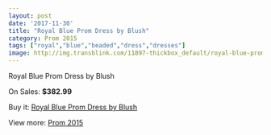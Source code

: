 ```yaml
---
layout: post
date: '2017-11-30'
title: "Royal Blue Prom Dress by Blush"
category: Prom 2015
tags: ["royal","blue","beaded","dress","dresses"]
image: http://img.transblink.com/11897-thickbox_default/royal-blue-prom-dress-by-blush.jpg
---
```

Royal Blue Prom Dress by Blush

On Sales: **$382.99**
<a href="https://www.transblink.com/en/prom-2015/3868-royal-blue-prom-dress-by-blush.html"><amp-img layout="responsive" width="600" height="600" src="//img.transblink.com/11897-thickbox_default/royal-blue-prom-dress-by-blush.jpg" alt="Royal Blue Prom Dress by Blush 0" /></a>
<a href="https://www.transblink.com/en/prom-2015/3868-royal-blue-prom-dress-by-blush.html"><amp-img layout="responsive" width="600" height="600" src="//img.transblink.com/11898-thickbox_default/royal-blue-prom-dress-by-blush.jpg" alt="Royal Blue Prom Dress by Blush 1" /></a>

Buy it: [Royal Blue Prom Dress by Blush](https://www.transblink.com/en/prom-2015/3868-royal-blue-prom-dress-by-blush.html "Royal Blue Prom Dress by Blush")

View more: [Prom 2015](https://www.transblink.com/en/10-prom-2015 "Prom 2015")